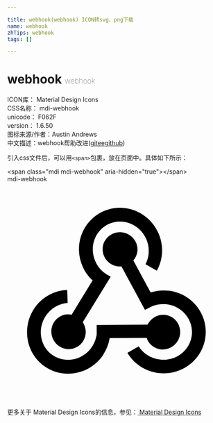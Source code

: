 ```yaml
---

title: webhook(webhook) ICON转svg、png下载
name: webhook
zhTips: webhook
tags: []

---
```


# webhook  <small style="font-size: 60%;font-weight: 100">webhook</small>


<div class="detail-page">
<p>
<span>
ICON库：
<span class="badge-secondary badge">Material Design Icons</span> 
</span>
<br/>
<span>
CSS名称：
<span class="badge-secondary badge">mdi-webhook</span> 
</span>
<br/>
<span>
unicode：
<span class="badge-secondary badge">F062F</span> 
<copy-btn content='F062F' btn-title=""></copy-btn>
<copy-btn :content='String.fromCodePoint(parseInt("F062F", 16))' btn-title="复制U"></copy-btn>
</span>
<br/>
<span>
version：
<span class="badge-secondary badge">1.6.50</span> 
</span>
<br/>
<span>图标来源/作者：<span class="badge-light badge">Austin Andrews</span></span> 
<br/>
<span class="zh-detail">中文描述：<span class="badge-primary badge">webhook</span><span class="help-link"><span>帮助改进</span>(<a href="https://gitee.com/liuwave/icon-helper/edit/master/json/material/webhook.json" target="_blank" rel="noopener noreferrer">gitee</a><a href="https://github.com/liuwave/icon-helper/edit/master/json/material/webhook.json" target="_blank" rel="noopener noreferrer">github</a></span>)</span><br/>
</p>
</div>
<div class="alert alert-dark">
  <i class="mdi mdi-webhook mdi-48px"></i>
  <i class="mdi mdi-webhook mdi-36px"></i>
  <i class="mdi mdi-webhook mdi-24px"></i>
  <i class="mdi mdi-webhook mdi-18px"></i>
</div>
<div>
  <p>引入css文件后，可以用<code>&lt;span&gt;</code>包裹，放在页面中。具体如下所示：    
  </p>
  <div class="alert alert-primary" style="font-size: 14px">
    &lt;span class="mdi mdi-webhook" aria-hidden="true"&gt;&lt;/span&gt;
    <copy-btn content='<span class="mdi mdi-webhook" aria-hidden="true"></span>'></copy-btn>
  </div>
  <div class="alert alert-secondary">
    <i class="mdi mdi-webhook"
    style="font-size: 24px"
    aria-hidden="true"></i> mdi-webhook
    <copy-btn content="mdi-webhook" btn-title="复制图标名称"></copy-btn>
  </div>
</div>
<div id="svg" class="svg-wrap">
<svg xmlns="http://www.w3.org/2000/svg" viewBox="0 0 24 24"><path d="M10.46,19C9,21.07 6.15,21.59 4.09,20.15C2.04,18.71 1.56,15.84 3,13.75C3.87,12.5 5.21,11.83 6.58,11.77L6.63,13.2C5.72,13.27 4.84,13.74 4.27,14.56C3.27,16 3.58,17.94 4.95,18.91C6.33,19.87 8.26,19.5 9.26,18.07C9.57,17.62 9.75,17.13 9.82,16.63V15.62L15.4,15.58L15.47,15.47C16,14.55 17.15,14.23 18.05,14.75C18.95,15.27 19.26,16.43 18.73,17.35C18.2,18.26 17.04,18.58 16.14,18.06C15.73,17.83 15.44,17.46 15.31,17.04L11.24,17.06C11.13,17.73 10.87,18.38 10.46,19M17.74,11.86C20.27,12.17 22.07,14.44 21.76,16.93C21.45,19.43 19.15,21.2 16.62,20.89C15.13,20.71 13.9,19.86 13.19,18.68L14.43,17.96C14.92,18.73 15.75,19.28 16.75,19.41C18.5,19.62 20.05,18.43 20.26,16.76C20.47,15.09 19.23,13.56 17.5,13.35C16.96,13.29 16.44,13.36 15.97,13.53L15.12,13.97L12.54,9.2H12.32C11.26,9.16 10.44,8.29 10.47,7.25C10.5,6.21 11.4,5.4 12.45,5.44C13.5,5.5 14.33,6.35 14.3,7.39C14.28,7.83 14.11,8.23 13.84,8.54L15.74,12.05C16.36,11.85 17.04,11.78 17.74,11.86M8.25,9.14C7.25,6.79 8.31,4.1 10.62,3.12C12.94,2.14 15.62,3.25 16.62,5.6C17.21,6.97 17.09,8.47 16.42,9.67L15.18,8.95C15.6,8.14 15.67,7.15 15.27,6.22C14.59,4.62 12.78,3.85 11.23,4.5C9.67,5.16 8.97,7 9.65,8.6C9.93,9.26 10.4,9.77 10.97,10.11L11.36,10.32L8.29,15.31C8.32,15.36 8.36,15.42 8.39,15.5C8.88,16.41 8.54,17.56 7.62,18.05C6.71,18.54 5.56,18.18 5.06,17.24C4.57,16.31 4.91,15.16 5.83,14.67C6.22,14.46 6.65,14.41 7.06,14.5L9.37,10.73C8.9,10.3 8.5,9.76 8.25,9.14Z" /></svg>
</div>
<detail full-name='mdi-webhook'></detail>
    
<div><p>更多关于 Material Design Icons的信息，参见：<a target="_blank" href="https://iconhelper.cn/material.html"> Material Design Icons</a>
</p></div>
